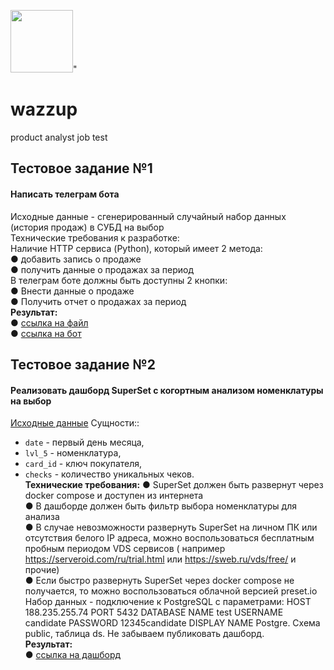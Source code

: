 <img src ="https://evilcoder.ru/wp-content/uploads/2017/09/TelegramMessenger.png\" width=100>"

# wazzup  
product analyst job test  
## Тестовое задание №1   
#### Написать телеграм бота  
Исходные данные - сгенерированный случайный набор данных (история продаж) в
СУБД на выбор  
Технические требования к разработке:  
Наличие HTTP сервиса (Python), который имеет 2 метода:  
● добавить запись о продаже  
● получить данные о продажах за период  
В телеграм боте должны быть доступны 2 кнопки:  
● Внести данные о продаже  
● Получить отчет о продажах за период  
**Результат:**  
● [ссылка на файл](https://github.com/moseevaevgeniya/wazzup/blob/d2ef061b1901ac6308655b4d89f3a91853c3ba13/wizzard.ipynb)  
● [ссылка на бот](https://t.me/testwizzart_bot)

## Тестовое задание №2
#### Реализовать дашборд SuperSet с когортным анализом номенклатуры на выбор
[Исходные данные](https://drive.google.com/file/d/1bTCKuOnHLtRq-x3Oxxxe0YuLIM8wY-vZ/view?usp=sharing)
Сущности:: 
- `date` - первый день месяца,  
-  `lvl_5` - номенклатура,  
-   `card_id` - ключ покупателя,   
-   `checks` - количество уникальных чеков.  
**Технические требования:**
● SuperSet должен быть развернут через docker compose и доступен из интернета  
● В дашборде должен быть фильтр выбора номенклатуры для анализа  
● В случае невозможности развернуть SuperSet на личном ПК или отсутствия
белого IP адреса, можно воспользоваться бесплатным пробным периодом VDS
сервисов ( например https://serveroid.com/ru/trial.html или
https://sweb.ru/vds/free/ и прочие)  
● Если быстро развернуть SuperSet через docker compose не получается, то
можно воспользоваться облачной версией preset.io Набор данных -
подключение к PostgreSQL с параметрами: HOST 188.235.255.74 PORT 5432
DATABASE NAME test USERNAME candidate PASSWORD 12345candidate
DISPLAY NAME Postgre. Схема public, таблица ds.
Не забываем публиковать
дашборд.   
**Результат:**  
● [ссылка на дашборд](https://d28e6176.us1a.app.preset.io/superset/dashboard/8/?native_filters_key=DDLmTZHcUz-x-0l2r-m-tPQIW48zpeAWhN7QbVMT1_GAhGDuDaZF0fuPJpr13v-g)
